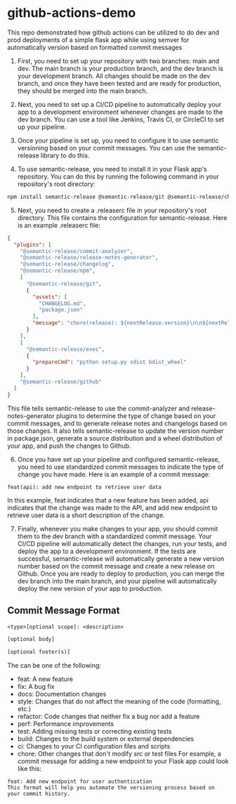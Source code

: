 # github-actions-demo
This repo demonstrated how github actions can be utilized to do dev and prod deployments of a simple flask app while using semver for automatically version based on formatted commit messages

1. First, you need to set up your repository with two branches: main and dev. The main branch is your production branch, and the dev branch is your development branch. All changes should be made on the dev branch, and once they have been tested and are ready for production, they should be merged into the main branch.

2. Next, you need to set up a CI/CD pipeline to automatically deploy your app to a development environment whenever changes are made to the dev branch. You can use a tool like Jenkins, Travis CI, or CircleCI to set up your pipeline.

3. Once your pipeline is set up, you need to configure it to use semantic versioning based on your commit messages. You can use the semantic-release library to do this.

4. To use semantic-release, you need to install it in your Flask app's repository. You can do this by running the following command in your repository's root directory:

```bash
npm install semantic-release @semantic-release/git @semantic-release/changelog @semantic-release/exec
```

5. Next, you need to create a .releaserc file in your repository's root directory. This file contains the configuration for semantic-release. Here is an example .releaserc file:

```json
{
  "plugins": [
    "@semantic-release/commit-analyzer",
    "@semantic-release/release-notes-generator",
    "@semantic-release/changelog",
    "@semantic-release/npm",
    [
      "@semantic-release/git",
      {
        "assets": [
          "CHANGELOG.md",
          "package.json"
        ],
        "message": "chore(release): ${nextRelease.version}\n\n${nextRelease.notes}"
      }
    ],
    [
      "@semantic-release/exec",
      {
        "prepareCmd": "python setup.py sdist bdist_wheel"
      }
    ],
    "@semantic-release/github"
  ]
}
```
This file tells semantic-release to use the commit-analyzer and release-notes-generator plugins to determine the type of change based on your commit messages, and to generate release notes and changelogs based on those changes. It also tells semantic-release to update the version number in package.json, generate a source distribution and a wheel distribution of your app, and push the changes to Github.

6. Once you have set up your pipeline and configured semantic-release, you need to use standardized commit messages to indicate the type of change you have made. Here is an example of a commit message:

```
feat(api): add new endpoint to retrieve user data
```
In this example, feat indicates that a new feature has been added, api indicates that the change was made to the API, and add new endpoint to retrieve user data is a short description of the change.

7. Finally, whenever you make changes to your app, you should commit them to the dev branch with a standardized commit message. Your CI/CD pipeline will automatically detect the changes, run your tests, and deploy the app to a development environment. If the tests are successful, semantic-release will automatically generate a new version number based on the commit message and create a new release on Github. Once you are ready to deploy to production, you can merge the dev branch into the main branch, and your pipeline will automatically deploy the new version of your app to production.


## Commit Message Format
```txt
<type>[optional scope]: <description>

[optional body]

[optional footer(s)]
```

The <type> can be one of the following:

- feat: A new feature
- fix: A bug fix
- docs: Documentation changes
- style: Changes that do not affect the meaning of the code (formatting, etc.)
- refactor: Code changes that neither fix a bug nor add a feature
- perf: Performance improvements
- test: Adding missing tests or correcting existing tests
- build: Changes to the build system or external dependencies
- ci: Changes to your CI configuration files and scripts
- chore: Other changes that don't modify src or test files
For example, a commit message for adding a new endpoint to your Flask app could look like this:

```text
feat: Add new endpoint for user authentication
This format will help you automate the versioning process based on your commit history.
```
